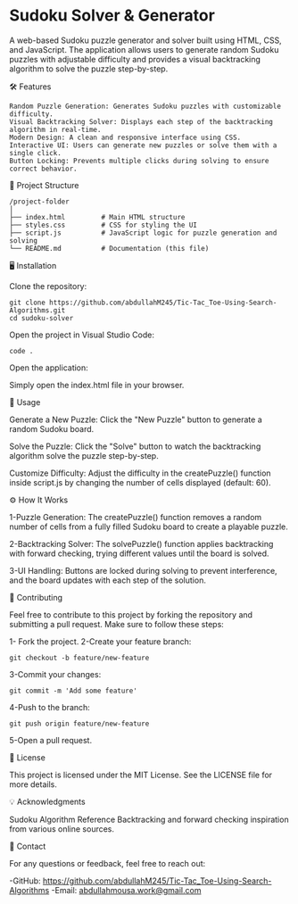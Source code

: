 # Sudoku Solver & Generator

A web-based Sudoku puzzle generator and solver built using HTML, CSS, and JavaScript. The application allows users to generate random Sudoku puzzles with adjustable difficulty and provides a visual backtracking algorithm to solve the puzzle step-by-step.


🛠️ Features

    Random Puzzle Generation: Generates Sudoku puzzles with customizable difficulty.
    Visual Backtracking Solver: Displays each step of the backtracking algorithm in real-time.
    Modern Design: A clean and responsive interface using CSS.
    Interactive UI: Users can generate new puzzles or solve them with a single click.
    Button Locking: Prevents multiple clicks during solving to ensure correct behavior.

📂 Project Structure

    /project-folder
    │
    ├── index.html         # Main HTML structure
    ├── styles.css         # CSS for styling the UI
    ├── script.js          # JavaScript logic for puzzle generation and solving
    └── README.md          # Documentation (this file)

🖥️ Installation

Clone the repository:

    git clone https://github.com/abdullahM245/Tic-Tac_Toe-Using-Search-Algorithms.git
    cd sudoku-solver

Open the project in Visual Studio Code:

    code .

Open the application:

   Simply open the index.html file in your browser.
    
🔑 Usage

Generate a New Puzzle:
    Click the "New Puzzle" button to generate a random Sudoku board.

Solve the Puzzle:
    Click the "Solve" button to watch the backtracking algorithm solve the puzzle step-by-step.

Customize Difficulty:
    Adjust the difficulty in the createPuzzle() function inside script.js by changing the number of cells displayed (default: 60).

⚙️ How It Works

1-Puzzle Generation:
    The createPuzzle() function removes a random number of cells from a fully filled Sudoku board to create a playable puzzle.

2-Backtracking Solver:
    The solvePuzzle() function applies backtracking with forward checking, trying different values until the board is solved.

3-UI Handling:
    Buttons are locked during solving to prevent interference, and the board updates with each step of the solution.

🤝 Contributing

Feel free to contribute to this project by forking the repository and submitting a pull request. Make sure to follow these steps:

1- Fork the project.
2-Create your feature branch:

    git checkout -b feature/new-feature

3-Commit your changes:

    git commit -m 'Add some feature'

4-Push to the branch:

    git push origin feature/new-feature

5-Open a pull request.

📄 License

This project is licensed under the MIT License. See the LICENSE file for more details.

💡 Acknowledgments

Sudoku Algorithm Reference
Backtracking and forward checking inspiration from various online sources.

📧 Contact

For any questions or feedback, feel free to reach out:

-GitHub: https://github.com/abdullahM245/Tic-Tac_Toe-Using-Search-Algorithms
-Email: abdullahmousa.work@gmail.com
